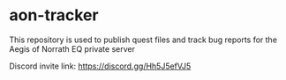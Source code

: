 # aon-tracker
 This repository is used to publish quest files and track bug reports for the Aegis of Norrath EQ private server
 
 Discord invite link: https://discord.gg/Hh5J5efVJ5
